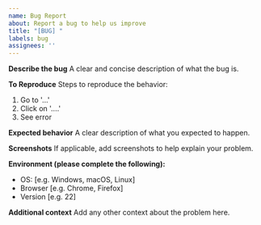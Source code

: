 ```yaml
---
name: Bug Report
about: Report a bug to help us improve
title: "[BUG] "
labels: bug
assignees: ''
---
```


**Describe the bug**
A clear and concise description of what the bug is.

**To Reproduce**
Steps to reproduce the behavior:
1. Go to '...'
2. Click on '....'
3. See error

**Expected behavior**
A clear description of what you expected to happen.

**Screenshots**
If applicable, add screenshots to help explain your problem.

**Environment (please complete the following):**
 - OS: [e.g. Windows, macOS, Linux]
 - Browser [e.g. Chrome, Firefox]
 - Version [e.g. 22]

**Additional context**
Add any other context about the problem here.
